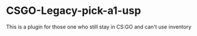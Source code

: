 # CSGO-Legacy-pick-a1-usp
This is a plugin for those one who still stay in CS:GO and can't use inventory
